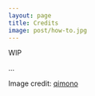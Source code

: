 ```yaml
---
layout: page
title: Credits
image: post/how-to.jpg
---
```


WIP

...

Image credit: [qimono](https://pixabay.com/es/photos/idea-vac%C3%ADo-de-papel-pluma-1876658/)
